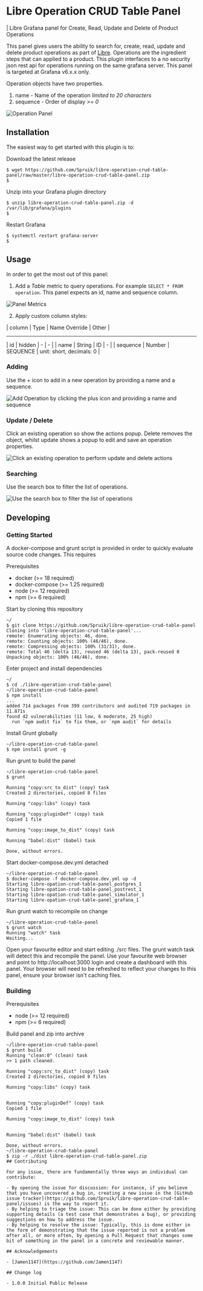 # Libre Operation CRUD Table Panel

| Libre Grafana panel for Create, Read, Update and Delete of Product Operations

This panel gives users the ability to search for, create, read, update and delete product operations as part of [Libre](https://github.com/Spruik/libre-grafana). Operations are the ingredient steps that can applied to a product. This plugin interfaces to a no security json rest api for operations running on the same grafana server. This panel is targeted at Grafana v6.x.x only.

Operation objects have two properties.

1. name - Name of the operation _limited to 20 characters_
2. sequence - Order of display _>= 0_

![Operation Panel](./docs/operation-crud-table-panel.png)

## Installation

The easiest way to get started with this plugin is to:

Download the latest release

  ```shell
  $ wget https://github.com/Spruik/libre-operation-crud-table-panel/raw/master/libre-operation-crud-table-panel.zip
  $
  ```

Unzip into your Grafana plugin directory

```shell
$ unzip libre-operation-crud-table-panel.zip -d /var/lib/grafana/plugins
$
```

Restart Grafana

```shell
$ systemctl restart grafana-server
$
```

## Usage

In order to get the most out of this panel:

1. Add a *Table* metric to query operations. For example `SELECT * FROM operation`. This panel expects an id, name and sequence column.

![Panel Metrics](./docs/operation-crud-table-panel-metrics.png)

2. Apply custom column styles:

| column   | Type   | Name Override | Other                    |

----------------------------------------------------------------
| id       | hidden |       -       |   -                      |
| name     | String | ID            |   -                      |
| sequence | Number | SEQUENCE      | unit: short, decimals: 0 |

### Adding

Use the + icon to add in a new operation by providing a name and a sequence.

![Add Operation by clicking the plus icon and providing a name and sequence](./docs/operation-crud-table-panel-add.png)

### Update / Delete

Click an existing operation so show the actions popup. Delete removes the object, whilst update shows a popup to edit and save an operation properties.

![Click an existing operation to perform update and delete actions](./docs/operation-crud-table-panel-actions.png)

### Searching

Use the search box to filter the list of operations.

![Use the search box to filter the list of operations](./docs/operation-crud-table-panel-search.png)

## Developing

### Getting Started

A docker-compose and grunt script is provided in order to quickly evaluate source code changes. This requires

Prerequisites

- docker (>= 18 required)
- docker-compose (>= 1.25 required)
- node (>= 12 required)
- npm (>= 6 required)

Start by cloning this repository

```shell
~/
$ git clone https://github.com/Spruik/libre-operation-crud-table-panel
Cloning into 'libre-operation-crud-table-panel'...
remote: Enumerating objects: 46, done.
remote: Counting objects: 100% (46/46), done.
remote: Compressing objects: 100% (31/31), done.
remote: Total 46 (delta 13), reused 46 (delta 13), pack-reused 0
Unpacking objects: 100% (46/46), done.
```

Enter project and install dependencies

```shell
~/
$ cd ./libre-operation-crud-table-panel
~/libre-operation-crud-table-panel
$ npm install
...
added 714 packages from 399 contributors and audited 719 packages in 11.871s
found 42 vulnerabilities (11 low, 6 moderate, 25 high)
  run `npm audit fix` to fix them, or `npm audit` for details
```

Install Grunt globally

```shell
~/libre-operation-crud-table-panel
$ npm install grunt -g
```

Run grunt to build the panel

```shell
~/libre-operation-crud-table-panel
$ grunt

Running "copy:src_to_dist" (copy) task
Created 2 directories, copied 8 files

Running "copy:libs" (copy) task

Running "copy:pluginDef" (copy) task
Copied 1 file

Running "copy:image_to_dist" (copy) task

Running "babel:dist" (babel) task

Done, without errors.

```

Start docker-compose.dev.yml detached

```shell
~/libre-operation-crud-table-panel
$ docker-compose -f docker-compose.dev.yml up -d
Starting libre-opation-crud-table-panel_postgres_1
Starting libre-opation-crud-table-panel_postrest_1
Starting libre-opation-crud-table-panel_simulator_1
Starting libre-opation-crud-table-panel_grafana_1
```

Run grunt watch to recompile on change

```shell
~/libre-operation-crud-table-panel
$ grunt watch
Running "watch" task
Waiting...
```

Open your favourite editor and start editing ./src files. The grunt watch task will detect this and recompile the panel. Use your favourite web browser and point to http://localhost:3000 login and create a dashboard with this panel. Your browser will need to be refreshed to reflect your changes to this panel, ensure your browser isn't caching files.

### Building

Prerequisites

- node (>= 12 required)
- npm (>= 6 required)

Build panel and zip into archive

```shell 
~/libre-operation-crud-table-panel
$ grunt build
Running "clean:0" (clean) task
>> 1 path cleaned.

Running "copy:src_to_dist" (copy) task
Created 2 directories, copied 8 files

Running "copy:libs" (copy) task


Running "copy:pluginDef" (copy) task
Copied 1 file

Running "copy:image_to_dist" (copy) task


Running "babel:dist" (babel) task

Done, without errors.
~/libre-operation-crud-table-panel
$ zip -r ./dist libre-operation-crud-table-panel.zip
## Contributing

For any issue, there are fundamentally three ways an individual can contribute:

- By opening the issue for discussion: For instance, if you believe that you have uncovered a bug in, creating a new issue in the [GitHub issue tracker](https://github.com/Spruik/libre-operation-crud-table-panel/issues) is the way to report it.
- By helping to triage the issue: This can be done either by providing supporting details (a test case that demonstrates a bug), or providing suggestions on how to address the issue.
- By helping to resolve the issue: Typically, this is done either in the form of demonstrating that the issue reported is not a problem after all, or more often, by opening a Pull Request that changes some bit of something in the panel in a concrete and reviewable manner.

## Acknowledgements

- [Jamen1147](https://github.com/Jamen1147)

## Change log

- 1.0.0 Initial Public Release
